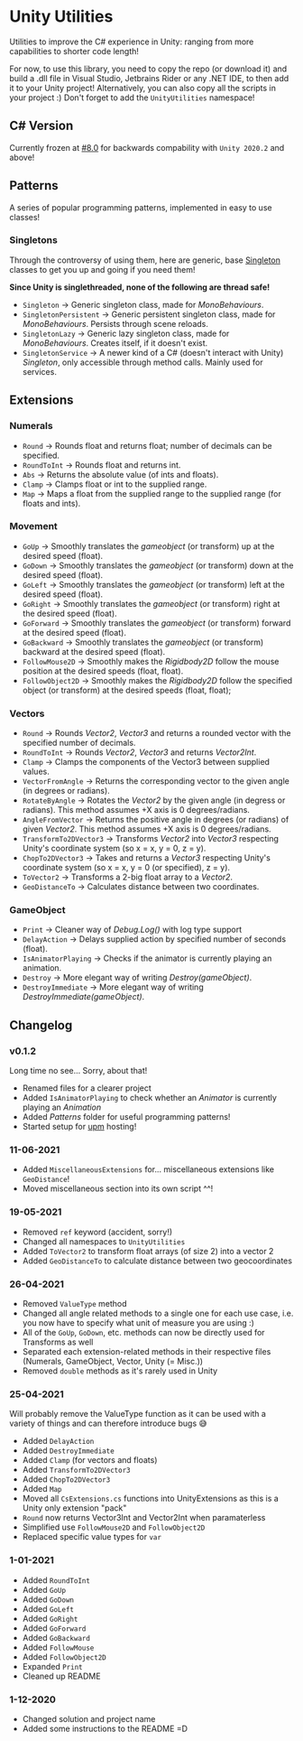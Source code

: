 # Unity Utilities

Utilities to improve the C# experience in Unity: ranging from more capabilities to shorter code length!

For now, to use this library, you need to copy the repo (or download it) and build a .dll file in Visual Studio,
Jetbrains Rider or any .NET IDE, to then add it to your Unity project! Alternatively, you can also copy all the scripts
in your project :) Don't forget to add the `UnityUtilities` namespace!

## C# Version

Currently frozen at [#8.0](https://docs.microsoft.com/en-us/dotnet/csharp/whats-new/csharp-8) for backwards compability
with `Unity 2020.2` and above!

## Patterns

A series of popular programming patterns, implemented in easy to use classes!

### Singletons

Through the controversy of using them, here are generic,
base [Singleton](https://en.wikipedia.org/wiki/Singleton_pattern#:~:text=In%20software%20engineering%2C%20the%20singleton,mathematical%20concept%20of%20a%20singleton.)
classes to get you up and going if you need them!  

**Since Unity is singlethreaded, none of the following are thread safe!**

- `Singleton` &rarr; Generic singleton class, made for _MonoBehaviours_.
- `SingletonPersistent` &rarr; Generic persistent singleton class, made for _MonoBehaviours_. Persists through scene reloads.
- `SingletonLazy` &rarr; Generic lazy singleton class, made for _MonoBehaviours_. Creates itself, if it doesn't exist.
- `SingletonService` &rarr; A newer kind of a C# (doesn't interact with Unity) _Singleton_, only accessible through method calls. Mainly used for services.

## Extensions

### Numerals

- `Round` &rarr; Rounds float and returns float; number of decimals can be specified.
- `RoundToInt` &rarr; Rounds float and returns int.
- `Abs` &rarr; Returns the absolute value (of ints and floats).
- `Clamp` &rarr; Clamps float or int to the supplied range.
- `Map` &rarr; Maps a float from the supplied range to the supplied range (for floats and ints).

### Movement

- `GoUp` &rarr; Smoothly translates the _gameobject_ (or transform) up at the desired speed (float).
- `GoDown` &rarr; Smoothly translates the _gameobject_ (or transform) down at the desired speed (float).
- `GoLeft` &rarr; Smoothly translates the _gameobject_ (or transform) left at the desired speed (float).
- `GoRight` &rarr; Smoothly translates the _gameobject_ (or transform) right at the desired speed (float).
- `GoForward` &rarr; Smoothly translates the _gameobject_ (or transform) forward at the desired speed (float).
- `GoBackward` &rarr; Smoothly translates the _gameobject_ (or transform) backward at the desired speed (float).
- `FollowMouse2D` &rarr; Smoothly makes the _Rigidbody2D_ follow the mouse position at the desired speeds (float, float).
- `FollowObject2D` &rarr; Smoothly makes the _Rigidbody2D_ follow the specified object (or transform) at the desired
  speeds (float, float);

### Vectors

- `Round` &rarr; Rounds _Vector2_, _Vector3_ and returns a rounded vector with the specified number of decimals.
- `RoundToInt` &rarr; Rounds _Vector2_, _Vector3_ and returns _Vector2Int_.
- `Clamp` &rarr; Clamps the components of the Vector3 between supplied values.
- `VectorFromAngle` &rarr; Returns the corresponding vector to the given angle (in degrees or radians).
- `RotateByAngle` &rarr; Rotates the _Vector2_ by the given angle (in degress or radians). This method assumes +X axis
  is 0 degrees/radians.
- `AngleFromVector` &rarr; Returns the positive angle in degrees (or radians) of given _Vector2_. This method assumes +X
  axis is 0 degrees/radians.
- `TransformTo2DVector3` &rarr; Transforms _Vector2_ into _Vector3_ respecting Unity's coordinate system (so x = x, y =
  0, z = y).
- `ChopTo2DVector3` &rarr; Takes and returns a _Vector3_ respecting Unity's coordinate system (so x = x, y = 0 (or
  specified), z = y).
- `ToVector2` &rarr; Transforms a 2-big float array to a _Vector2_.
- `GeoDistanceTo` &rarr; Calculates distance between two coordinates.

### GameObject

- `Print` &rarr; Cleaner way of _Debug.Log()_ with log type support
- `DelayAction` &rarr; Delays supplied action by specified number of seconds (float).
- `IsAnimatorPlaying` &rarr; Checks if the animator is currently playing an animation.
- `Destroy` &rarr; More elegant way of writing _Destroy(gameObject)_.
- `DestroyImmediate` &rarr; More elegant way of writing _DestroyImmediate(gameObject)_.

## Changelog

### v0.1.2

Long time no see... Sorry, about that!

- Renamed files for a clearer project
- Added `IsAnimatorPlaying` to check whether an _Animator_ is currently playing an _Animation_
- Added _Patterns_ folder for useful programming patterns!
- Started setup for [upm](https://openupm.com/) hosting!

### 11-06-2021

- Added `MiscellaneousExtensions` for... miscellaneous extensions like `GeoDistance`!
- Moved miscellaneous section into its own script ^^!

### 19-05-2021

- Removed `ref` keyword (accident, sorry!)
- Changed all namespaces to `UnityUtilities`
- Added `ToVector2` to transform float arrays (of size 2) into a vector 2
- Added `GeoDistanceTo` to calculate distance between two geocoordinates

### 26-04-2021

- Removed `ValueType` method
- Changed all angle related methods to a single one for each use case, i.e. you now have to specify what unit of measure
  you are using :)
- All of the `GoUp`, `GoDown`, etc. methods can now be directly used for Transforms as well
- Separated each extension-related methods in their respective files (Numerals, GameObject, Vector, Unity (= Misc.))
- Removed `double` methods as it's rarely used in Unity

### 25-04-2021

Will probably remove the ValueType function as it can be used with a variety of things and can therefore introduce bugs
😅

- Added `DelayAction`
- Added `DestroyImmediate`
- Added `Clamp` (for vectors and floats)
- Added `TransformTo2DVector3`
- Added `ChopTo2DVector3`
- Added `Map`
- Moved all `CsExtensions.cs` functions into UnityExtensions as this is a Unity only extension "pack"
- `Round` now returns Vector3Int and Vector2Int when paramaterless
- Simplified use `FollowMouse2D` and `FollowObject2D`
- Replaced specific value types for `var`

### 1-01-2021

- Added `RoundToInt`
- Added `GoUp`
- Added `GoDown`
- Added `GoLeft`
- Added `GoRight`
- Added `GoForward`
- Added `GoBackward`
- Added `FollowMouse`
- Added `FollowObject2D`
- Expanded `Print`
- Cleaned up README

### 1-12-2020

- Changed solution and project name
- Added some instructions to the README =D
